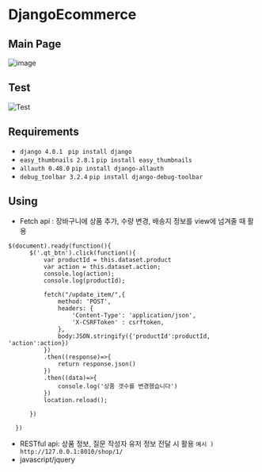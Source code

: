 # DjangoEcommerce

## Main Page
![image](https://user-images.githubusercontent.com/94279314/153344989-800343fb-5839-486e-ac1e-ac4ff530a7e1.png)

## Test
![Test](https://user-images.githubusercontent.com/94279314/153346712-a1fb78bb-0901-4bef-afe9-78c8a9a30bcd.gif)


## Requirements
  + ```django 4.0.1 ```
  ```pip install django```
  + ```easy_thumbnails 2.8.1```
  ```pip install easy_thumbnails```
  + ```allauth 0.48.0```
  ```pip install django-allauth```
  + ```debug_toolbar 3.2.4```
  ```pip install django-debug-toolbar```
  
  
## Using
  + Fetch api : 장바구니에 상품 추가, 수량 변경, 배송지 정보를 view에 넘겨줄 때 활용
  ``` 
  $(document).ready(function(){
        $('.qt_btn').click(function(){
            var productId = this.dataset.product
            var action = this.dataset.action;
            console.log(action);
            console.log(productId);

            fetch("/update_item/",{
                method: 'POST',
                headers: {
                    'Content-Type': 'application/json',
                    'X-CSRFToken' : csrftoken,
                },
                body:JSON.stringify({'productId':productId, 'action':action})
            })
            .then((response)=>{
                return response.json()
            })
            .then((data)=>{
                console.log('상품 갯수를 변경했습니다')
            })
            location.reload();

        })

    })
  ```
  + RESTful api: 상품 정보, 질문 작성자 유저 정보 전달 시 활용 ```예시 ) http://127.0.0.1:8010/shop/1/```
  + javascript/jquery
